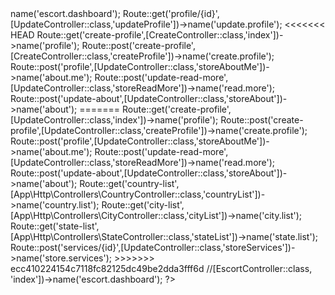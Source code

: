 <?php
use Illuminate\Support\Facades\Route;
use App\Http\Controllers\Escort\EscortController;
use App\Http\Controllers\Escort\Profile\CreateController;
use App\Http\Controllers\Escort\Profile\UpdateController;


Route::get('/', [EscortController::class, 'index'])->name('escort.dashboard');
Route::get('profile/{id}',[UpdateController::class,'updateProfile'])->name('update.profile');
<<<<<<< HEAD
Route::get('create-profile',[CreateController::class,'index'])->name('profile');
Route::post('create-profile',[CreateController::class,'createProfile'])->name('create.profile');
Route::post('profile',[UpdateController::class,'storeAboutMe'])->name('about.me');
Route::post('update-read-more',[UpdateController::class,'storeReadMore'])->name('read.more');
Route::post('update-about',[UpdateController::class,'storeAbout'])->name('about');
=======
Route::get('create-profile',[UpdateController::class,'index'])->name('profile');
Route::post('create-profile',[UpdateController::class,'createProfile'])->name('create.profile');
Route::post('profile',[UpdateController::class,'storeAboutMe'])->name('about.me');
Route::post('update-read-more',[UpdateController::class,'storeReadMore'])->name('read.more');
Route::post('update-about',[UpdateController::class,'storeAbout'])->name('about');
Route::get('country-list',[App\Http\Controllers\CountryController::class,'countryList'])->name('country.list');
Route::get('city-list',[App\Http\Controllers\CityController::class,'cityList'])->name('city.list');
Route::get('state-list',[App\Http\Controllers\StateController::class,'stateList'])->name('state.list');
Route::post('services/{id}',[UpdateController::class,'storeServices'])->name('store.services');
>>>>>>> ecc410224154c7118fc82125dc49be2dda3fff6d

//[EscortController::class, 'index'])->name('escort.dashboard');
 ?>
